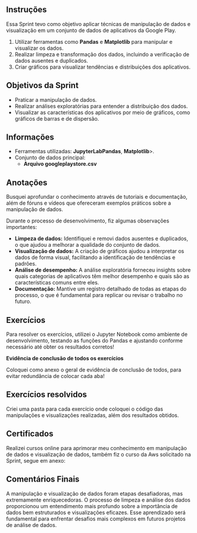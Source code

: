 <h2>Instruções</h2>

<p>Essa Sprint tevo como objetivo aplicar técnicas de manipulação de dados e visualização em um conjunto de dados de aplicativos da Google Play.</p>

1. Utilizar ferramentas como **Pandas** e **Matplotlib** para manipular e visualizar os dados.
2. Realizar limpeza e transformação dos dados, incluindo a verificação de dados ausentes e duplicados.
3. Criar gráficos para visualizar tendências e distribuições dos aplicativos.

<h2>Objetivos da Sprint</h2>

<ul>
  <li>Praticar a manipulação de dados.</li>
  <li>Realizar análises exploratórias para entender a distribuição dos dados.</li>
  <li>Visualizar as características dos aplicativos por meio de gráficos, como gráficos de barras e de dispersão.</li>
</ul>

<h2>Informações</h2>

<ul>
  <li>Ferramentas utilizadas:  <strong>JupyterLab</strong, <strong>Pandas</strong>, <strong>Matplotlib</strong>>.</li>
  <li>Conjunto de dados principal: 
    <ul>
      <li><strong>Arquivo googleplaystore.csv</strong></li>
    </ul>
  </li>
</ul>

<h2>Anotações</h2>

<p>Busquei aprofundar o conhecimento através de tutoriais e documentação, além de fóruns e vídeos que ofereceram exemplos práticos sobre a manipulação de dados.</p>

<p>Durante o processo de desenvolvimento, fiz algumas observações importantes:</p>

<ul>
  <li><strong>Limpeza de dados:</strong> Identifiquei e removi dados ausentes e duplicados, o que ajudou a melhorar a qualidade do conjunto de dados.</li>
  <li><strong>Visualização de dados:</strong> A criação de gráficos ajudou a interpretar os dados de forma visual, facilitando a identificação de tendências e padrões.</li>
  <li><strong>Análise de desempenho:</strong> A análise exploratória forneceu insights sobre quais categorias de aplicativos têm melhor desempenho e quais são as características comuns entre eles.</li>
  <li><strong>Documentação:</strong> Mantive um registro detalhado de todas as etapas do processo, o que é fundamental para replicar ou revisar o trabalho no futuro.</li>
</ul>

<h2>Exercícios</h2>

<p>Para resolver os exercícios, utilizei o Jupyter Notebook como ambiente de desenvolvimento, testando as funções do Pandas e ajustando conforme necessário até obter os resultados corretos!</p>


<strong>Evidência de conclusão de todos os exercícios</strong>
<p>Coloquei como anexo o geral de evidência de conclusão de todos, para evitar redundância de colocar cada aba!</p>


<h2>Exercícios resolvidos</h2>
<p>Criei uma pasta para cada exercício onde coloquei o código das manipulações e visualizações realizadas, além dos resultados obtidos.</p>

<h2>Certificados</h2>
<p>Realizei cursos online para aprimorar meu conhecimento em manipulação de dados e visualização de dados, também fiz o curso da Aws solicitado na Sprint, segue em anexo:</p>

<h2>Comentários Finais</h2>

<p>A manipulação e visualização de dados foram etapas desafiadoras, mas extremamente enriquecedoras. 
  O processo de limpeza e análise dos dados proporcionou um entendimento mais profundo sobre a 
  importância de dados bem estruturados e visualizações eficazes.
  Esse aprendizado será fundamental para enfrentar desafios mais complexos em futuros projetos de análise de dados.</p>
